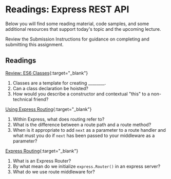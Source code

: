 # Readings: Express REST API

Below you will find some reading material, code samples, and some additional resources that support today's topic and the upcoming lecture.

Review the Submission Instructions for guidance on completing and submitting this assignment.

## Readings

[Review: ES6 Classes](https://developer.mozilla.org/en-US/docs/Web/JavaScript/Reference/Classes){:target="_blank"}

1. Classes are a template for creating ________.
1. Can a class declaration be hoisted?
1. How would you describe a constructor and contextual "this" to a non-technical friend?

[Using Express Routing](https://expressjs.com/en/guide/routing.html){:target="_blank"}

1. Within Express, what does routing refer to?
1. What is the difference between a route path and a route method?
1. When is it appropriate to add `next` as a parameter to a route handler and what must you do if `next` has been passed to your middleware as a parameter? 


[Express Routing](https://scotch.io/tutorials/learn-to-use-the-new-router-in-expressjs-4){:target="_blank"}

1. What is an Express Router?
1. By what mean do we initialize `express.Router()` in an express server?
1. What do we use route middleware for?
